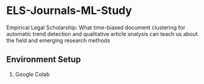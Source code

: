 # ELS-Journals-ML-Study
Empirical Legal Scholarship: What time-biased document clustering for automatic trend detection and qualitative article analysis can teach us about the field and emerging research methods 

## Environment Setup
1. Google Colab

